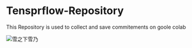 # Tensprflow-Repository

This Repository is used to collect and save commitements on goole colab 

![雪之下雪乃](https://user-images.githubusercontent.com/69574926/134804089-24c25127-5e60-4870-9bac-ee5dff0b876d.jpg)
